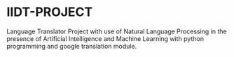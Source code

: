 # IIDT-PROJECT
Language Translator Project with use of Natural Language Processing in the presence of Artificial Intelligence and Machine Learning with python programming and google translation module.
